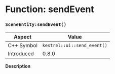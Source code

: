
# Function: sendEvent
### `SceneEntity:sendEvent()`

| Aspect | Value |
| --- | --- |
| C++ Symbol | `kestrel::ui::send_event()` |
| Introduced | 0.8.0 |

**Description**


